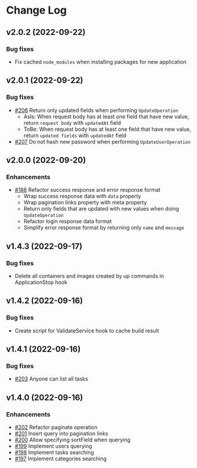 # Change Log

## v2.0.2 (2022-09-22)

### Bug fixes

- Fix cached `node_modules` when installing packages for new application

## v2.0.1 (2022-09-22)

### Bug fixes

- [#206](https://github.com/tiennguyendang/task-manager-api/issues/206) Return only updated fields when performing `UpdateOperation`
  - AsIs: When request body has at least one field that have new value, return `request body` with `updatedAt` field
  - ToBe: When request body has at least one field that have new value, return `updated fields` with `updatedAt` field
- [#207](https://github.com/tiennguyendang/task-manager-api/issues/207) Do not hash new password when performing `UpdateUserOperation`

## v2.0.0 (2022-09-20)

### Enhancements

- [#186](https://github.com/tiennguyendang/task-manager-api/issues/186) Refactor success response and error response format
  - Wrap success response data with `data` property
  - Wrap pagination links property with meta property
  - Return only fields that are updated with new values when doing `UpdateOperation`
  - Refactor login response data format
  - Simplify error response format by returning only `name` and `message`

## v1.4.3 (2022-09-17)

### Bug fixes

- Delete all containers and images created by up commands in ApplicationStop hook

## v1.4.2 (2022-09-16)

### Bug fixes

- Create script for ValidateService hook to cache build result

## v1.4.1 (2022-09-16)

### Bug fixes

- [#203](https://github.com/tiennguyendang/task-manager-api/issues/203) Anyone can list all tasks

## v1.4.0 (2022-09-16)

### Enhancements

- [#202](https://github.com/tiennguyendang/task-manager-api/issues/202) Refactor paginate operation
- [#201](https://github.com/tiennguyendang/task-manager-api/issues/201) Insert query into pagination links
- [#200](https://github.com/tiennguyendang/task-manager-api/issues/200) Allow specifying sortField when querying
- [#199](https://github.com/tiennguyendang/task-manager-api/issues/199) Implement users querying
- [#198](https://github.com/tiennguyendang/task-manager-api/issues/198) Implement tasks searching
- [#197](https://github.com/tiennguyendang/task-manager-api/issues/197) Implement categories searching

